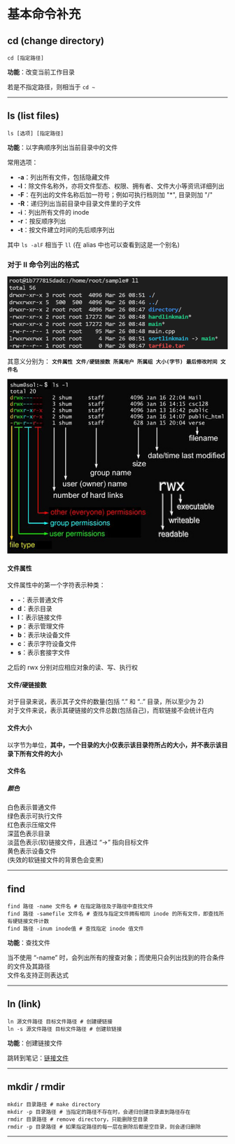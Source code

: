 # 基本命令补充
## cd (change directory)
``` Shell
cd [指定路径]
```

**功能**：改变当前工作目录  

若是不指定路径，则相当于 `cd ~`  

----------------

## ls (list files)
``` Shell
ls [选项] [指定路径]
```

**功能**：以字典顺序列出当前目录中的文件  

常用选项：  
* **-a**：列出所有文件，包括隐藏文件  
* **-l**：除文件名称外，亦将文件型态、权限、拥有者、文件大小等资讯详细列出  
* **-F**：在列出的文件名称后加一符号；例如可执行档则加 "*", 目录则加 "/"  
* **-R**：递归列出当前目录中目录文件里的子文件  
* **-i**：列出所有文件的 inode  
* **-r**：按反顺序列出  
* **-t**：按文件建立时间的先后顺序列出  

其中 `ls -alF` 相当于 `ll` (在 alias 中也可以查看到这是一个别名)  

### 对于 ll 命令列出的格式
![ll命令列出格式](../img/ll.png)  

其意义分别为： 
**`文件属性 文件/硬链接数 所属用户 所属组 大小(字节) 最后修改时间 文件名`**  

![ll命令详细意义](../img/ll-detail.jpg)

#### 文件属性
文件属性中的第一个字符表示种类：  
* **-**：表示普通文件  
* **d**：表示目录  
* **l**：表示链接文件  
* **p**：表示管理文件  
* **b**：表示块设备文件  
* **c**：表示字符设备文件  
* **s**：表示套接字文件  

之后的 rwx 分别对应相应对象的读、写、执行权  

#### 文件/硬链接数
对于目录来说，表示其子文件的数量(包括 “.” 和 “..” 目录，所以至少为 2)  
对于文件来说，表示其硬链接的文件总数(包括自己)，而软链接不会统计在内  

#### 文件大小
以字节为单位，**其中，一个目录的大小仅表示该目录符所占的大小，并不表示该目录下所有文件的大小**  

#### 文件名
##### 颜色
白色表示普通文件  
绿色表示可执行文件  
红色表示压缩文件  
深蓝色表示目录  
淡蓝色表示(软)链接文件，且通过 “->” 指向目标文件  
黄色表示设备文件  
(失效的软链接文件的背景色会变黑)  

-------------------

## find
``` Shell
find 路径 -name 文件名 # 在指定路径及子路径中查找文件
find 路径 -samefile 文件名 # 查找与指定文件拥有相同 inode 的所有文件，即查找所有硬链接文件计数
find 路径 -inum inode值 # 查找指定 inode 值文件
```

**功能**：查找文件  

当不使用 “-name” 时，会列出所有的搜查对象；而使用只会列出找到的符合条件的文件及其路径  
文件名支持正则表达式  

------------------

## ln (link)
``` Shell
ln 源文件路径 目标文件路径 # 创建硬链接
ln -s 源文件路径 目标文件路径 # 创建软链接
```

**功能**：创建链接文件  

跳转到笔记：[链接文件](/Linux/文件与目录管理/链接文件.md)

---------------------

## mkdir / rmdir
``` Shell
mkdir 目录路径 # make directory
mkdir -p 目录路径 # 当指定的路径不存在时，会递归创建目录直到路径存在
rmdir 目录路径 # remove directory，只能删除空目录
rmdir -p 目录路径 # 如果指定路径的每一层在删除后都是空目录，则会递归删除
```

--------------------

